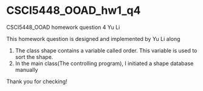 # CSCI5448_OOAD_hw1_q4
CSCI5448_OOAD homework question 4 Yu Li

This homework question is designed and implemented by Yu Li along

1. The class shape contains a variable called order. This variable is used to sort the shape.
2. In the main class(The controlling program), I initiated a shape database manually

Thank you for checking!
